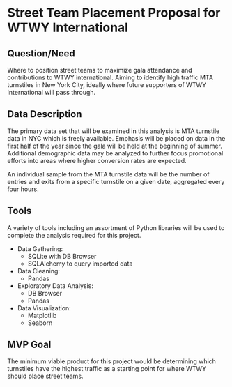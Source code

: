 # Street Team Placement Proposal for WTWY International

## Question/Need

Where to position street teams to maximize gala attendance and contributions to WTWY international. Aiming to identify high traffic MTA turnstiles in New York City, ideally where future supporters of WTWY International will pass through.

## Data Description

The primary data set that will be examined in this analysis is MTA turnstile data in NYC which is freely available. Emphasis will be placed on data in the first half of the year since the gala will be held at the beginning of summer. Additional demographic data may be analyzed to further focus promotional efforts into areas where higher conversion rates are expected.

An individual sample from the MTA turnstile data will be the number of entries and exits from a specific turnstile on a given date, aggregated every four hours.

## Tools

A variety of tools including an assortment of Python libraries will be used to complete the analysis required for this project.

- Data Gathering:
    - SQLite with DB Browser
    - SQLAlchemy to query imported data
- Data Cleaning:
    - Pandas
- Exploratory Data Analysis:
    - DB Browser
    - Pandas
- Data Visualization:
    - Matplotlib
    - Seaborn

## MVP Goal

The minimum viable product for this project would be determining which turnstiles have the highest traffic as a starting point for where WTWY should place street teams.
